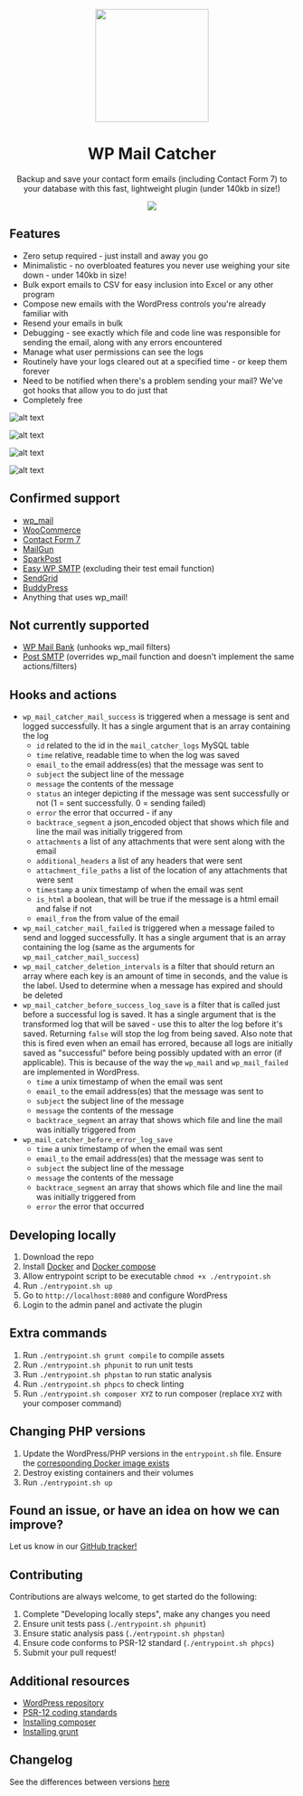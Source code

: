 <p align="center">
<img width="200" src="https://raw.githubusercontent.com/JWardee/wp-mail-catcher/master/icon.svg?sanitize=true">
</p>

<h1 align="center">
WP Mail Catcher
</h1>

<p align="center">
Backup and save your contact form emails (including Contact Form 7) to your database with this fast, lightweight plugin (under 140kb in size!)
</p>

<p align="center">
<img src="https://github.com/JWardee/wp-mail-catcher/actions/workflows/main.yml/badge.svg">
</p>

## Features
* Zero setup required - just install and away you go
* Minimalistic - no overbloated features you never use weighing your site down - under 140kb in size!
* Bulk export emails to CSV for easy inclusion into Excel or any other program
* Compose new emails with the WordPress controls you're already familiar with
* Resend your emails in bulk
* Debugging - see exactly which file and code line was responsible for sending the email, along with any errors encountered
* Manage what user permissions can see the logs
* Routinely have your logs cleared out at a specified time - or keep them forever
* Need to be notified when there's a problem sending your mail? We've got hooks that allow you to do just that
* Completely free

![alt text](https://raw.githubusercontent.com/JWardee/wp-mail-catcher/master/build/images/wp-mail-catcher-screenshot-1.png)


![alt text](https://raw.githubusercontent.com/JWardee/wp-mail-catcher/master/build/images/wp-mail-catcher-screenshot-3.png)


![alt text](https://raw.githubusercontent.com/JWardee/wp-mail-catcher/master/build/images/wp-mail-catcher-screenshot-2.png)


![alt text](https://raw.githubusercontent.com/JWardee/wp-mail-catcher/master/build/images/wp-mail-catcher-screenshot-4.png)

## Confirmed support
* [wp_mail](https://developer.wordpress.org/reference/functions/wp_mail/)
* [WooCommerce](https://wordpress.org/plugins/woocommerce/)
* [Contact Form 7](https://wordpress.org/plugins/contact-form-7/)
* [MailGun](https://wordpress.org/plugins/mailgun/)
* [SparkPost](https://wordpress.org/plugins/sparkpost/)
* [Easy WP SMTP](https://wordpress.org/plugins/easy-wp-smtp/) (excluding their test email function)
* [SendGrid](https://en-gb.wordpress.org/plugins/sendgrid-email-delivery-simplified)
* [BuddyPress](https://en-gb.wordpress.org/plugins/buddypress/)
* Anything that uses wp_mail!

## Not currently supported
* [WP Mail Bank](https://wordpress.org/plugins/wp-mail-bank/) (unhooks wp_mail filters)
* [Post SMTP](https://wordpress.org/plugins/post-smtp/) (overrides wp_mail function and doesn't implement the same actions/filters)

## Hooks and actions
* `wp_mail_catcher_mail_success` is triggered when a message is sent and logged successfully. It has a single argument that is an array containing the log
  * `id` related to the id in the `mail_catcher_logs` MySQL table
  * `time` relative, readable time to when the log was saved
  * `email_to` the email address(es) that the message was sent to
  * `subject` the subject line of the message
  * `message` the contents of the message
  * `status` an integer depicting if the message was sent successfully or not (1 = sent successfully. 0 = sending failed)
  * `error` the error that occurred - if any
  * `backtrace_segment` a json_encoded object that shows which file and line the mail was initially triggered from
  * `attachments` a list of any attachments that were sent along with the email
  * `additional_headers` a list of any headers that were sent
  * `attachment_file_paths` a list of the location of any attachments that were sent
  * `timestamp` a unix timestamp of when the email was sent
  * `is_html` a boolean, that will be true if the message is a html email and false if not
  * `email_from` the from value of the email
* `wp_mail_catcher_mail_failed` is triggered when a message failed to send and logged successfully. It has a single argument that is an array containing the log (same as the arguments for `wp_mail_catcher_mail_success`)
* `wp_mail_catcher_deletion_intervals` is a filter that should return an array where each key is an amount of time in seconds, and the value is the label. Used to determine when a message has expired and should be deleted
* `wp_mail_catcher_before_success_log_save` is a filter that is called just before a successful log is saved. It has a single argument that is the transformed log that will be saved - use this to alter the log before it's saved. Returning `false` will stop the log from being saved. Also note that this is fired even when an email has errored, because all logs are initially saved as "successful" before being possibly updated with an error (if applicable). This is because of the way the `wp_mail` and `wp_mail_failed` are implemented in WordPress.
  * `time` a unix timestamp of when the email was sent
  * `email_to` the email address(es) that the message was sent to
  * `subject` the subject line of the message
  * `message` the contents of the message
  * `backtrace_segment` an array that shows which file and line the mail was initially triggered from
* `wp_mail_catcher_before_error_log_save`
  * `time` a unix timestamp of when the email was sent
  * `email_to` the email address(es) that the message was sent to
  * `subject` the subject line of the message
  * `message` the contents of the message
  * `backtrace_segment` an array that shows which file and line the mail was initially triggered from
  * `error` the error that occurred

## Developing locally
1. Download the repo
2. Install [Docker](https://www.docker.com/) and [Docker compose](https://docs.docker.com/compose/)
3. Allow entrypoint script to be executable `chmod +x ./entrypoint.sh`
4. Run `./entrypoint.sh up`
5. Go to `http://localhost:8080` and configure WordPress
6. Login to the admin panel and activate the plugin

## Extra commands
1. Run `./entrypoint.sh grunt compile` to compile assets
2. Run `./entrypoint.sh phpunit` to run unit tests
3. Run `./entrypoint.sh phpstan` to run static analysis
4. Run `./entrypoint.sh phpcs` to check linting
5. Run `./entrypoint.sh composer XYZ` to run composer (replace `XYZ` with your composer command)

## Changing PHP versions
1. Update the WordPress/PHP versions in the `entrypoint.sh` file. Ensure the [corresponding Docker image exists](https://hub.docker.com/_/wordpress/tags)
2. Destroy existing containers and their volumes
3. Run `./entrypoint.sh up`

## Found an issue, or have an idea on how we can improve?
Let us know in our [GitHub tracker!](https://github.com/JWardee/wp-mail-catcher/issues)

## Contributing
Contributions are always welcome, to get started do the following:
1. Complete "Developing locally steps", make any changes you need
2. Ensure unit tests pass (`./entrypoint.sh phpunit`)
3. Ensure static analysis pass (`./entrypoint.sh phpstan`)
4. Ensure code conforms to PSR-12 standard (`./entrypoint.sh phpcs`)
5. Submit your pull request!

## Additional resources
* [WordPress repository](https://wordpress.org/plugins/wp-mail-catcher/)
* [PSR-12 coding standards](http://www.php-fig.org/psr/psr-12/)
* [Installing composer](https://getcomposer.org/download/)
* [Installing grunt](https://gruntjs.com/getting-started/)

## Changelog
See the differences between versions [here](https://github.com/JWardee/wp-mail-catcher/releases)
